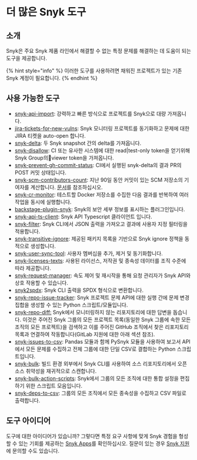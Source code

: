# 더 많은 Snyk 도구

## 소개

Snyk은 주요 Snyk 제품 라인에서 해결할 수 없는 특정 문제를 해결하는 데 도움이 되는 도구을 제공합니다.

{% hint style="info" %}
이러한 도구를 사용하려면 채워진 프로젝트가 있는 기존 Snyk 계정이 필요합니다.
{% endhint %}

## 사용 가능한 도구

* [snyk-api-import](https://github.com/snyk-tech-services/snyk-api-import): 강력하고 빠른 방식으로 프로젝트를 Snyk으로 대량 가져옵니다.
* [jira-tickets-for-new-vulns](https://github.com/snyk-tech-services/jira-tickets-for-new-vulns): Snyk 모니터링 프로젝트를 동기화하고 문제에 대한 JIRA 티켓을 auto-open 합니다.
* [snyk-delta](https://github.com/snyk-tech-services/snyk-delta): 두 Snyk snapshot 간의 delta를 가져옵니다.
* [snyk-disallow](https://github.com/snyk-tech-services/snyk-disallow): CI 또는 유사한 시스템에 대한 read|test-only token을 얻기위해 Snyk Group의viewer token을 가져옵니다.
* [snyk-prevent-gh-commit-status](https://github.com/snyk-tech-services/snyk-prevent-gh-commit-status): CI에서 실행된 snyk-delta의 결과 PR의 POST 커밋 상태입니다.
* [snyk-scm-contributors-count](https://github.com/snyk-tech-services/snyk-scm-contributors-count): 지난 90일 동안 커밋이 있는 SCM 저장소의 기여자를 계산합니다. [문서](snyk-scm-contributors-count-cli-tool/)를 참조하십시오.
* [snyk-cr-monitor](https://github.com/snyk-tech-services/snyk-cr-monitor): 테스트할 Docker 저장소를 수집한 다음 결과를 반복하여 여러 작업을 동시에 실행합니다.
* [backstage-plugin-snyk](https://github.com/snyk-tech-services/backstage-plugin-snyk): Snyk의 보안 세부 정보를 표시하는 플러그인입니다.
* [snyk-api-ts-client](https://github.com/snyk-tech-services/snyk-api-ts-client): Snyk API Typescript 클라이언트 입니다.
* [snyk-filter](https://github.com/snyk-tech-services/snyk-filter): Snyk CLI에서 JSON 출력을 가져오고 결과에 사용자 지정 필터링을 적용합니다.
* [snyk-transitive-ignore](https://github.com/snyk-tech-services/snyk-transitive-ignore): 제공된 패키지 목록을 기반으로 Snyk ignore 정책을 동적으로 생성합니다.
* [snyk-user-sync-tool](https://github.com/snyk-tech-services/snyk-user-sync-tool): 사용자 멤버십을 추가, 제거 및 동기화합니다.
* [snyk-licenses-texts](https://github.com/snyk-tech-services/snyk-licenses-texts): 사용된 라이선스, 저작권 및 종속성 데이터를 조직 수준에 따라 제공합니다.
* [snyk-request-manager](https://github.com/snyk-tech-services/snyk-request-manager): 속도 제어 및 재시작을 통해 요청 관리자가 Snyk API와 상호 작용할 수 있습니다.
* [snyk2spdx](https://github.com/snyk-tech-services/snyk2spdx): Snyk CLI 출력을 SPDX 형식으로 변환합니다.
* [snyk-repo-issue-tracker](https://github.com/snyk-tech-services/snyk-repo-issue-tracker): Snyk 프로젝트 문제 API에 대한 실행 간에 문제 변경 집합을 생성할 수 있는 Python 스크립트/모듈입니다.
* [snyk-repo-diff:](https://github.com/snyk-tech-services/snyk-repo-diff) Snyk에서 모니터링하지 않는 리포지토리에 대한 답변을 돕습니다. 이것은 주어진 Snyk 그룹의 모든 프로젝트 목록(동일한 Snyk 그룹에 속한 모든 조직의 모든 프로젝트)을 검색하고 이를 주어진 GitHub 조직에서 찾은 리포지토리 목록과 연결하여 작동합니다(GitLab 지원에 대한 아래 섹션 참조).
* [snyk-issues-to-csv](https://github.com/snyk-tech-services/snyk-issues-to-csv): Pandas 모듈과 함께 PySnyk 모듈을 사용하여 보고서 API에서 모든 문제를 수집하고 전체 그룹에 대한 단일 CSV로 결합하는 Python 스크립트입니다.
* [snyk-bulk](https://github.com/snyk-tech-services/snyk-bulk): 빌드 환경 외부에서 Snyk CLI를 사용하여 소스 리포지토리에서 오픈 소스 취약성을 재귀적으로 스캔합니다.
* [snyk-bulk-action-scripts](https://github.com/snyk-tech-services/snyk-bulk-action-scripts): Snyk에서 그룹의 모든 조직에 대한 통합 설정을 편집하기 위한 스크립트 모음입니다.
* [snyk-deps-to-csv](https://github.com/snyk-tech-services/snyk-deps-to-csv): 그룹의 모든 조직에서 모든 종속성을 수집하고 CSV 파일로 출력합니다.

## 도구 아이디어

도구에 대한 아이디어가 있습니까? 그렇다면 특정 요구 사항에 맞게 Snyk 경험을 형성할 수 있는 기회를 제공하는 [Snyk Apps](../integrations/snyk-apps/)를 확인하십시오. 질문이 있는 경우 [Snyk 지원](https://support.snyk.io/hc/en-us/)에 문의할 수도 있습니다.
